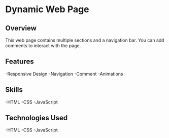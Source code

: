 # Dynamic Web Page

## Overview
This web page contains multiple sections and a navigation bar. You can add comments to interact with the page.

## Features
-Responsive Design
-Navigation
-Comment 
-Animations 
## Skills
-HTML 
-CSS 
-JavaScript

## Technologies Used
-HTML
-CSS
-JavaScript 
